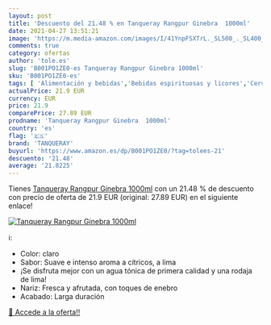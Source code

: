 ```yaml
---
layout: post
title: 'Descuento del 21.48 % en Tanqueray Rangpur Ginebra  1000ml'
date: 2021-04-27 13:51:21
image: 'https://m.media-amazon.com/images/I/41YnpFSXTrL._SL500_._SL400_.jpg'
comments: true
category: ofertas
author: 'tole.es'
slug: 'B001PO1ZE0-es Tanqueray Rangpur Ginebra 1000ml'
sku: 'B001PO1ZE0-es'
tags: [ 'Alimentación y bebidas','Bebidas espirituosas y licores','Cervezas, vinos y licores','Ginebras','ginebra','tanqueray', ]
actualPrice: 21.9 EUR
currency: EUR
price: 21.9
comparePrice: 27.89 EUR
prodname: 'Tanqueray Rangpur Ginebra  1000ml'
country: 'es'
flag: '🇪🇸'
brand: 'TANQUERAY'
buyurl: 'https://www.amazon.es/dp/B001PO1ZE0/?tag=tolees-21'
descuento: '21.48'
average: '21.8225'
---
```


Tienes [Tanqueray Rangpur Ginebra  1000ml](https://www.amazon.es/dp/B001PO1ZE0/?tag=tolees-21) con un 21.48 % de descuento con precio de oferta de 21.9 EUR (original: 27.89 EUR) en el siguiente enlace!

[![Tanqueray Rangpur Ginebra  1000ml](https://m.media-amazon.com/images/I/41YnpFSXTrL._SL500_._SL400_.jpg)](https://www.amazon.es/dp/B001PO1ZE0/?tag=tolees-21)

ℹ️:

- Color: claro
- Sabor: Suave e intenso aroma a cítricos, a lima
- ¡Se disfruta mejor con un agua tónica de primera calidad y una rodaja de lima!
- Nariz: Fresca y afrutada, con toques de enebro
- Acabado: Larga duración

[🛒 Accede a la oferta!!](https://www.amazon.es/dp/B001PO1ZE0/?tag=tolees-21)
